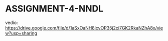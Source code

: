 # ASSIGNMENT-4-NNDL

vedio: https://drive.google.com/file/d/1aSxOaNH8lcvOP35j2ci7GK2RkaNZhA8x/view?usp=sharing 
